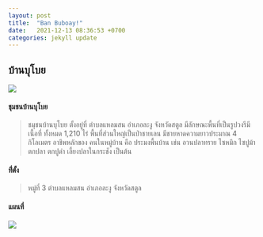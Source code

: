 ```yaml
---
layout: post
title:  "Ban Buboay!"
date:   2021-12-13 08:36:53 +0700
categories: jekyll update
---
```

## บ้านบุโบย
![](https://scontent.furt1-1.fna.fbcdn.net/v/t1.6435-9/58462267_823230728046593_6832626921587605504_n.jpg?_nc_cat=107&ccb=1-5&_nc_sid=09cbfe&_nc_ohc=RhmgfTt4SbkAX_Ldu8N&_nc_ht=scontent.furt1-1.fna&oh=00_AT9EuNPvvxnMEeSbxS5KZW8PbxezJzt-RyzIkLlwtvxi_A&oe=61DA7024)

#### ชุมชนบ้านบุโบย
> ชมุชนบ้านบุโบย ตั้งอยู่ที่ ตำบลแหลมสน อำเภอละงู จังหวัดสตูล มีลักษณะพื้นที่เป็นรูปวงรีมีเนื้อที่ ทั้งหมด 1,210 ไร่ พื้นที่ส่วนใหญ่เป็นป่าชายเลน มีชายหาดความยาวประมาณ 4 กิโลเมตร อาชีพหลักของ คนในหมู่บ้าน คือ ประมงพื้นบ้าน เช่น อวนปลาทราย ไซหมึก ไซปูม้า ตกปลา ตกปูดำ เลี้ยงปลาในกระชัง เป็นต้น

#### ที่่ตั้ง
> หมู่ที่ 3 ตำบลแหลมสน อำเภอละงู จังหวัดสตูล

#### แผนที่
![](https://scontent.furt1-1.fna.fbcdn.net/v/t1.6435-9/38861320_674378492931818_6824918322874679296_n.jpg?_nc_cat=104&ccb=1-5&_nc_sid=cdbe9c&_nc_ohc=sPc2e44JWhUAX-YZ6W7&_nc_ht=scontent.furt1-1.fna&oh=00_AT8XRXiku7iUXKFm7Ub7OHt9GJM8hWKODb7W9qE2DjZlng&oe=61DAF3D9)